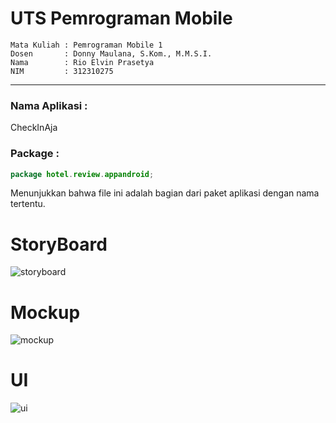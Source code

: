 # UTS Pemrograman Mobile  
```
Mata Kuliah : Pemrograman Mobile 1
Dosen       : Donny Maulana, S.Kom., M.M.S.I.
Nama        : Rio Elvin Prasetya
NIM         : 312310275
```
----------------------------------------
### Nama Aplikasi :
CheckInAja  
### Package :  
```Java
package hotel.review.appandroid;
```
Menunjukkan bahwa file ini adalah bagian dari paket aplikasi dengan nama tertentu.

# StoryBoard  

![storyboard](https://github.com/user-attachments/assets/33308fe5-d5ff-4c9a-8e29-d9cf0a0cfcd7)  
  
# Mockup  

![mockup](https://github.com/user-attachments/assets/df3b2b16-c50e-4db7-8793-e9f1e03fa759)  

# UI  

![ui](https://github.com/user-attachments/assets/a25e0988-8fd3-4c89-93f8-d7c5accde828)  
